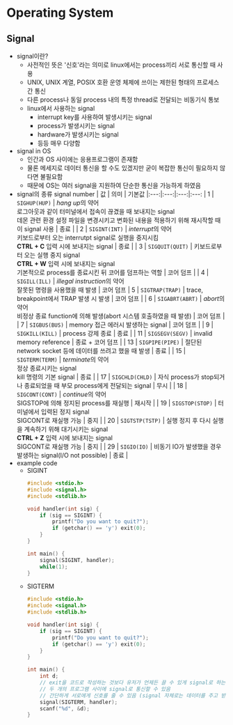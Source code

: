 # Operating System

## Signal
- signal이란?
  - 사전적인 뜻은 '신호'라는 의미로 linux에서는 process끼리 서로 통신할 때 사용
  - UNIX, UNIX 계열, POSIX 호환 운영 체제에 쓰이는 제한된 형태의 프로세스 간 통신
  - 다른 process나 동일 process 내의 특정 thread로 전달되는 비동기식 통보
  - linux에서 사용하는 signal
    - interrupt key를 사용하여 발생시키는 signal
    - process가 발생시키는 signal
    - hardware가 발생시키는 signal
    - 등등 매우 다양함
- signal in OS
  - 인간과 OS 사이에는 응용프로그램이 존재함
  - 물론 메세지로 데이터 통신을 할 수도 있겠지만 굳이 복잡한 통신이 필요하지 않다면 불필요함
  - 때문에 OS는 여러 signal을 지원하여 단순한 통신을 가능하게 하였음
- signal의 종류
    signal number | 값 | 의미 | 기본값
    |:---:|:---:|:---:|:---:
    | 1 | `SIGHUP(HUP)` | *hang up*의 약어<br /> 로그아웃과 같이 터미널에서 접속이 끊겼을 때 보내지는 signal<br />데몬 관련 환경 설정 파일을 변경시키고 변화된 내용을 적용하기 위해 재시작할 때 이 signal 사용 | 종료 |
    | 2 | `SIGINT(INT)` | *interrupt*의 약어<br /> 키보드로부터 오는 interrutpt signal로 실행을 중지시킴<br /> **CTRL + C** 입력 시에 보내지는 signal | 종료 |
    | 3 | `SIGQUIT(QUIT)` | 키보드로부터 오는 실행 중지 signal<br />**CTRL + W** 입력 시에 보내지는 signal<br />기본적으로 process를 종료시킨 뒤 코어를 덤프하는 역할 | 코어 덤프 |
    | 4 | `SIGILL(ILL)` | *illegal instruction*의 약어<br />잘못된 명령을 사용했을 때 발생 | 코어 덤프
    | 5 | `SIGTRAP(TRAP)` | trace, breakpoint에서 TRAP 발생 시 발생 | 코어 덤프 |
    | 6 | `SIGABRT(ABRT)` | *abort*의 약어<br />비정상 종료 function에 의해 발생(abort 시스템 호출하였을 때 발생) | 코어 덤프 |
    | 7 | `SIGBUS(BUS)` | memory 접근 에러시 발생하는 signal | 코어 덤프 |
    | 9 | `SIGKILL(KILL)` | process 강제 종료 | 종료 |
    | 11 | `SIGSEGV(SEGV)` | invalid memory reference | 종료 + 코어 덤프 |
    | 13 | `SIGPIPE(PIPE)` | 절단된 network socket 등에 데이터를 쓰려고 했을 때 발생 | 종료 |
    | 15 | `SIGTERM(TERM)` | *terminate*의 약어<br />정상 종료시키는 signal<br />kill 명령의 기본 signal | 종료 |
    | 17 | `SIGCHLD(CHLD)` | 자식 process가 stop되거나 종료되었을 때 부모 process에게 전달되는 signal | 무시 |
    | 18 | `SIGCONT(CONT)` | *continue*의 약어<br />SIGSTOP에 의해 정지된 process를 재실행 | 재시작 |
    | 19 | `SIGSTOP(STOP)` | 터미널에서 입력된 정지 signal<br />SIGCONT로 재실행 가능 | 중지 |
    | 20 | `SIGTSTP(TSTP)` | 실행 정지 후 다시 실행을 계속하기 위해 대기시키는 signal<br />**CTRL + Z** 입력 시에 보내지는 signal<br />SIGCONT로 재실행 가능 | 중지 |
    | 29 | `SIGIO(IO)` | 비동기 IO가 발생했을 경우 발생하는 signal(I/O not possible) | 종료 |
- example code
  - SIGINT
    ~~~c
    #include <stdio.h>
    #include <signal.h>
    #include <stdlib.h>

    void handler(int sig) {
        if (sig == SIGINT) {
            printf("Do you want to quit?");
            if (getchar() == 'y') exit(0);
        }
    }

    int main() {
        signal(SIGINT, handler);
        while(1);
    }
    ~~~
  - SIGTERM
    ~~~c
    #include <stdio.h>
    #include <signal.h>
    #include <stdlib.h>

    void handler(int sig) {
        if (sig == SIGINT) {
            printf("Do you want to quit?");
            if (getchar() == 'y') exit(0);
        }
    }

    int main() {
        int d;
        // exit을 코드로 작성하는 것보다 유저가 언제든 끌 수 있게 signal로 하는 것이 좋음
        // 두 개의 프로그램 사이에 signal로 통신할 수 있음
        // 간단하게 서로에게 신호를 줄 수 있음 (signal 자체로는 데이터를 주고 받을 수는 없음)
        signal(SIGTERM, handler);
        scanf("%d", &d);
    }
    ~~~